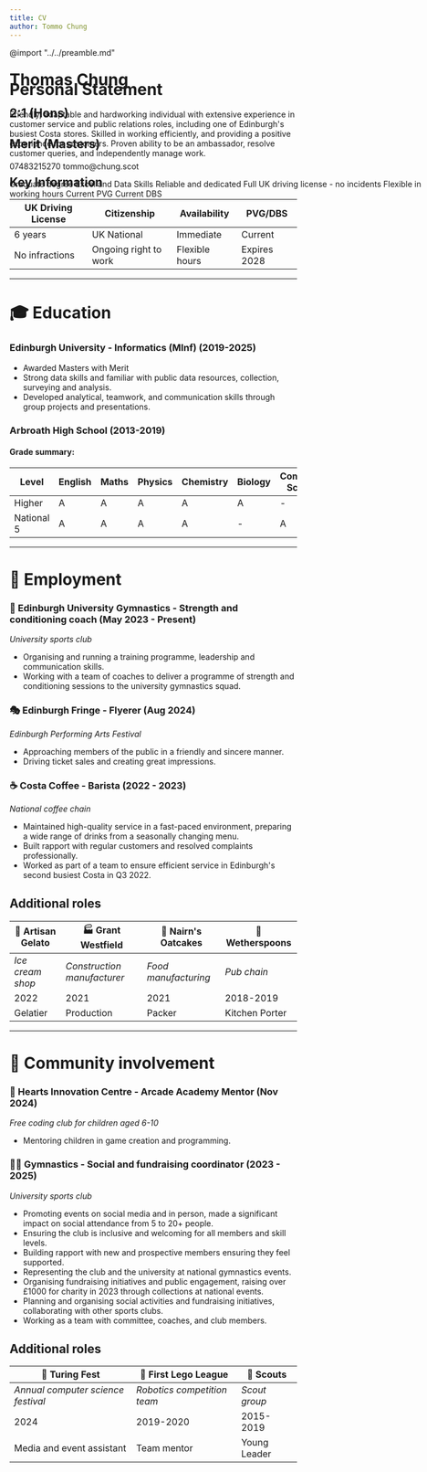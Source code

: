 ```yaml
---
title: CV
author: Tommo Chung
---
```


<div class="header" style="position: absolute; z-index: -1;">
<h1>Thomas Chung</h1>
<h2>2:1 (Hons)</h2><h2>Merit (Masters)</h2>
<p>
07483215270
tommo@chung.scot    
</p>
<p>
Graduate degree
Excel and Data Skills
Reliable and dedicated
Full UK driving license - no incidents
Flexible in working hours
Current PVG
Current DBS
</p>
</div>

<link rel="preconnect" href="https://fonts.googleapis.com">
<link rel="preconnect" href="https://fonts.gstatic.com" crossorigin>
<link href="https://fonts.googleapis.com/css2?family=Cal+Sans&family=Lato:ital,wght@0,100;0,300;0,400;0,700;0,900;1,100;1,300;1,400;1,700;1,900&display=swap" rel="stylesheet">

@import "../../preamble.md"

# Personal Statement

Friendly, adaptable and hardworking individual with extensive experience in customer service and public relations roles, including one of Edinburgh's busiest Costa stores. Skilled in working efficiently, and providing a positive experience for customers. Proven ability to be an ambassador, resolve customer queries, and independently manage work.

## Key Information

| UK Driving License | Citizenship | Availability | PVG/DBS |
|-|-|-|-|
|6 years|UK National|Immediate| Current |
|No infractions|Ongoing right to work| Flexible hours | Expires 2028|

---

# 🎓 Education

### Edinburgh University - Informatics (MInf) (2019-2025)
- Awarded Masters with Merit
- Strong data skills and familiar with public data resources, collection, surveying and analysis.
- Developed analytical, teamwork, and communication skills through group projects and presentations.

### Arbroath High School (2013-2019)
<!-- - **Scottish Baccalaureate in STEM**: Highest grade awarded in Angus & Tayside. -->

#### Grade summary:
| Level | English | Maths | Physics | Chemistry | Biology | Computing Science | Geography |
|-|-|-|-|-|-|-|-|
| Higher | A | A | A | A | A | - | - |
| National 5 | A | A | A | A | - | A | B |

---

# 💼 Employment

### 💪 Edinburgh University Gymnastics - Strength and conditioning coach (May 2023 - Present)
*University sports club*
- Organising and running a training programme, leadership and communication skills.
- Working with a team of coaches to deliver a programme of strength and conditioning sessions to the university gymnastics squad.

### 🎭 Edinburgh Fringe - Flyerer (Aug 2024)
*Edinburgh Performing Arts Festival*
- Approaching members of the public in a friendly and sincere manner.
- Driving ticket sales and creating great impressions.

### ☕ Costa Coffee - Barista (2022 - 2023)
*National coffee chain*
- Maintained high-quality service in a fast-paced environment, preparing a wide range of drinks from a seasonally changing menu.
- Built rapport with regular customers and resolved complaints professionally.
- Worked as part of a team to ensure efficient service in Edinburgh's second busiest Costa in Q3 2022.

## Additional roles

|🍦 Artisan Gelato | 🏭 Grant Westfield | 🍪 Nairn's Oatcakes |🍴 Wetherspoons |
|-|-|-|-|
|*Ice cream shop*|*Construction manufacturer*|*Food manufacturing*|*Pub chain*|
|2022|2021|2021|2018-2019|
|Gelatier|Production|Packer|Kitchen Porter|

---

# 🤝 Community involvement

### 💝 Hearts Innovation Centre - Arcade Academy Mentor (Nov 2024)
*Free coding club for children aged 6-10*
- Mentoring children in game creation and programming.


### 🤸‍♂️ Gymnastics - Social and fundraising coordinator (2023 - 2025)
*University sports club*
- Promoting events on social media and in person, made a significant impact on social attendance from 5 to 20+ people.
- Ensuring the club is inclusive and welcoming for all members and skill levels.
- Building rapport with new and prospective members ensuring they feel supported.
- Representing the club and the university at national gymnastics events.
- Organising fundraising initiatives and public engagement, raising over £1000 for charity in 2023 through collections at national events.
- Planning and organising social activities and fundraising initiatives, collaborating with other sports clubs.
- Working as a team with committee, coaches, and club members.

<!-- ### 🕺 Shuffle/Shapes Community (2022 - Present)
*National organisation for street dance*
- Participating in public performances, flash mobs, and promotions for music festivals and food/beverage brands.
- Teaching workshops and dance classes for kids and adults. -->

## Additional roles
| 🎤 Turing Fest | 🎤 First Lego League | 🎤 Scouts |
|-|-|-|
|*Annual computer science festival*|*Robotics competition team*|*Scout group*|
|2024|2019-2020|2015-2019|
|Media and event assistant|Team mentor|Young Leader|